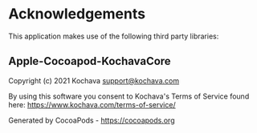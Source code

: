 # Acknowledgements
This application makes use of the following third party libraries:

## Apple-Cocoapod-KochavaCore

Copyright (c) 2021 Kochava <support@kochava.com>

By using this software you consent to Kochava's Terms of Service found here:  https://www.kochava.com/terms-of-service/

Generated by CocoaPods - https://cocoapods.org
